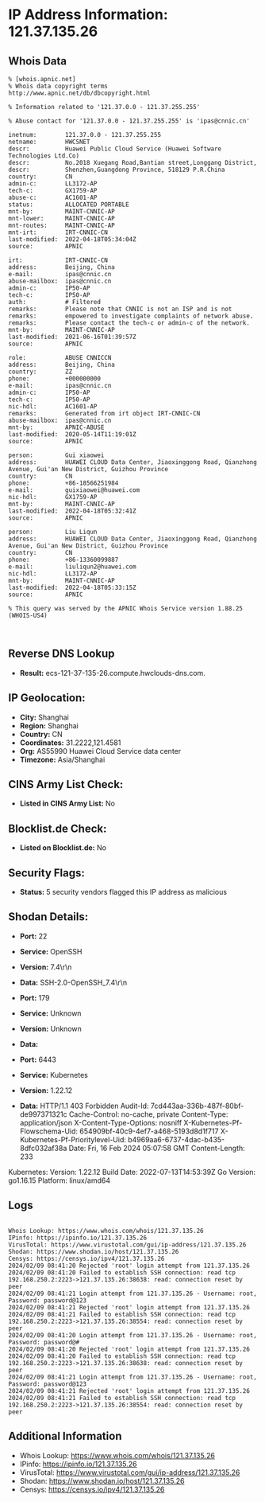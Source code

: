 # IP Address Information: 121.37.135.26

## Whois Data
```
% [whois.apnic.net]
% Whois data copyright terms    http://www.apnic.net/db/dbcopyright.html

% Information related to '121.37.0.0 - 121.37.255.255'

% Abuse contact for '121.37.0.0 - 121.37.255.255' is 'ipas@cnnic.cn'

inetnum:        121.37.0.0 - 121.37.255.255
netname:        HWCSNET
descr:          Huawei Public Cloud Service (Huawei Software Technologies Ltd.Co)
descr:          No.2018 Xuegang Road,Bantian street,Longgang District,
descr:          Shenzhen,Guangdong Province, 518129 P.R.China
country:        CN
admin-c:        LL3172-AP
tech-c:         GX1759-AP
abuse-c:        AC1601-AP
status:         ALLOCATED PORTABLE
mnt-by:         MAINT-CNNIC-AP
mnt-lower:      MAINT-CNNIC-AP
mnt-routes:     MAINT-CNNIC-AP
mnt-irt:        IRT-CNNIC-CN
last-modified:  2022-04-18T05:34:04Z
source:         APNIC

irt:            IRT-CNNIC-CN
address:        Beijing, China
e-mail:         ipas@cnnic.cn
abuse-mailbox:  ipas@cnnic.cn
admin-c:        IP50-AP
tech-c:         IP50-AP
auth:           # Filtered
remarks:        Please note that CNNIC is not an ISP and is not
remarks:        empowered to investigate complaints of network abuse.
remarks:        Please contact the tech-c or admin-c of the network.
mnt-by:         MAINT-CNNIC-AP
last-modified:  2021-06-16T01:39:57Z
source:         APNIC

role:           ABUSE CNNICCN
address:        Beijing, China
country:        ZZ
phone:          +000000000
e-mail:         ipas@cnnic.cn
admin-c:        IP50-AP
tech-c:         IP50-AP
nic-hdl:        AC1601-AP
remarks:        Generated from irt object IRT-CNNIC-CN
abuse-mailbox:  ipas@cnnic.cn
mnt-by:         APNIC-ABUSE
last-modified:  2020-05-14T11:19:01Z
source:         APNIC

person:         Gui xiaowei
address:        HUAWEI CLOUD Data Center, Jiaoxinggong Road, Qianzhong Avenue, Gui'an New District, Guizhou Province
country:        CN
phone:          +86-18566251984
e-mail:         guixiaowei@huawei.com
nic-hdl:        GX1759-AP
mnt-by:         MAINT-CNNIC-AP
last-modified:  2022-04-18T05:32:41Z
source:         APNIC

person:         Liu Liqun
address:        HUAWEI CLOUD Data Center, Jiaoxinggong Road, Qianzhong Avenue, Gui'an New District, Guizhou Province
country:        CN
phone:          +86-13360099887
e-mail:         liuliqun2@huawei.com
nic-hdl:        LL3172-AP
mnt-by:         MAINT-CNNIC-AP
last-modified:  2022-04-18T05:33:15Z
source:         APNIC

% This query was served by the APNIC Whois Service version 1.88.25 (WHOIS-US4)



```
## Reverse DNS Lookup
- **Result:** ecs-121-37-135-26.compute.hwclouds-dns.com.

## IP Geolocation:
- **City:** Shanghai
- **Region:** Shanghai
- **Country:** CN
- **Coordinates:** 31.2222,121.4581
- **Org:** AS55990 Huawei Cloud Service data center
- **Timezone:** Asia/Shanghai

## CINS Army List Check:
- **Listed in CINS Army List:** 
No

## Blocklist.de Check:
- **Listed on Blocklist.de:** 
No

## Security Flags:
- **Status:** 5 security vendors flagged this IP address as malicious

## Shodan Details:
- **Port:** 22
- **Service:** OpenSSH
- **Version:** 7.4\r\n
- **Data:** SSH-2.0-OpenSSH_7.4\r\n

- **Port:** 179
- **Service:** Unknown
- **Version:** Unknown
- **Data:** 

- **Port:** 6443
- **Service:** Kubernetes
- **Version:** 1.22.12
- **Data:** HTTP/1.1 403 Forbidden
Audit-Id: 7cd443aa-336b-487f-80bf-de997371321c
Cache-Control: no-cache, private
Content-Type: application/json
X-Content-Type-Options: nosniff
X-Kubernetes-Pf-Flowschema-Uid: 654909bf-40c9-4ef7-a468-5193d8d1f717
X-Kubernetes-Pf-Prioritylevel-Uid: b4969aa6-6737-4dac-b435-8dfc032af38a
Date: Fri, 16 Feb 2024 05:07:58 GMT
Content-Length: 233


Kubernetes:
  Version: 1.22.12
  Build Date: 2022-07-13T14:53:39Z
  Go Version: go1.16.15
  Platform: linux/amd64


## Logs
```

Whois Lookup: https://www.whois.com/whois/121.37.135.26
IPinfo: https://ipinfo.io/121.37.135.26
VirusTotal: https://www.virustotal.com/gui/ip-address/121.37.135.26
Shodan: https://www.shodan.io/host/121.37.135.26
Censys: https://censys.io/ipv4/121.37.135.26
2024/02/09 08:41:20 Rejected 'root' login attempt from 121.37.135.26
2024/02/09 08:41:20 Failed to establish SSH connection: read tcp 192.168.250.2:2223->121.37.135.26:38638: read: connection reset by peer
2024/02/09 08:41:21 Login attempt from 121.37.135.26 - Username: root, Password: password@123
2024/02/09 08:41:21 Rejected 'root' login attempt from 121.37.135.26
2024/02/09 08:41:21 Failed to establish SSH connection: read tcp 192.168.250.2:2223->121.37.135.26:38554: read: connection reset by peer
2024/02/09 08:41:20 Login attempt from 121.37.135.26 - Username: root, Password: password@#
2024/02/09 08:41:20 Rejected 'root' login attempt from 121.37.135.26
2024/02/09 08:41:20 Failed to establish SSH connection: read tcp 192.168.250.2:2223->121.37.135.26:38638: read: connection reset by peer
2024/02/09 08:41:21 Login attempt from 121.37.135.26 - Username: root, Password: password@123
2024/02/09 08:41:21 Rejected 'root' login attempt from 121.37.135.26
2024/02/09 08:41:21 Failed to establish SSH connection: read tcp 192.168.250.2:2223->121.37.135.26:38554: read: connection reset by peer

```
## Additional Information
- Whois Lookup: https://www.whois.com/whois/121.37.135.26
- IPinfo: https://ipinfo.io/121.37.135.26
- VirusTotal: https://www.virustotal.com/gui/ip-address/121.37.135.26
- Shodan: https://www.shodan.io/host/121.37.135.26
- Censys: https://censys.io/ipv4/121.37.135.26

